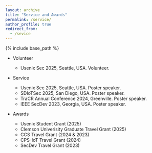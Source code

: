 ```yaml
---
layout: archive
title: "Service and Awards"
permalink: /service/
author_profile: true
redirect_from:
  - /sevice
---
```


{% include base_path %}
* Volunteer
  * Usenix Sec 2025, Seattle, USA. Volunteer.
  
* Service
  * Usenix Sec 2025, Seattle, USA. Poster speaker.
  * SDIoTSec 2025, San Diego, USA. Poster speaker.
  * TraCR Annual Conference 2024, Greenville. Poster speaker.
  * IEEE SecDev 2023, Georgia, USA. Poster speaker.

* Awards
  * Usenix Student Grant (2025)
  * Clemson Univerisity Graduate Travel Grant (2025)
  * CCS Travel Grant (2024 & 2023)
  * CPS-IoT Travel Grant (2024)
  * SecDev Travel Grant (2023)
